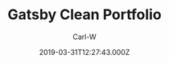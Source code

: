---
title: Gatsby Clean Portfolio
github: https://github.com/ugglr/gatsby-clean-portfolio
demo: https://ugglr.github.io/gatsby-clean-portfolio/
author: Carl-W
ssg:
  - Gatsby
cms:
  - Markdown
date: 2019-03-31T12:27:43.000Z
description: >-
  Official Gatsby.js Clean portfolio starter! Get a clean looking portfolio up
  and running in no time using gatsby.js starters.
draft: true
publish_date: '2019-03-31T12:27:43Z'
update_date: '2022-06-26T05:08:19Z'
github_star: 12
github_fork: 3
---